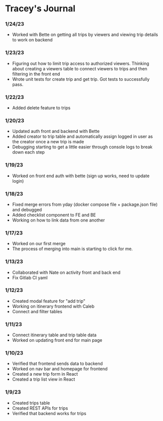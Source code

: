 # Tracey's Journal

### 1/24/23
- Worked with Bette on getting all trips by viewers and viewing trip details to work on backend

### 1/23/23
- Figuring out how to limit trip access to authorized viewers. Thinking about creating a viewers table to connect viewers to trips and then filtering in the front end
- Wrote unit tests for create trip and get trip. Got tests to successfully pass.

### 1/22/23
- Added delete feature to trips

### 1/20/23
- Updated auth front and backend with Bette
- Added creator to trip table and automatically assign logged in user as the creator once a new trip is made
- Debugging starting to get a little easier through console logs to break down each step

### 1/19/23
- Worked on front end auth with bette (sign up works, need to update login)

### 1/18/23
- Fixed merge errors from yday (docker compose file + package.json file) and debugged
- Added checklist component to FE and BE
- Working on how to link data from one another

### 1/17/23
- Worked on our first merge
- The process of merging into main is starting to click for me.

### 1/13/23
- Collaborated with Nate on activity front and back end
- Fix Gitlab CI yaml

### 1/12/23
- Created modal feature for "add trip"
- Working on itinerary frontend with Caleb
- Connect and filter tables

### 1/11/23
- Connect itinerary table and trip table data
- Worked on updating front end for main page

### 1/10/23
- Verified that frontend sends data to backend
- Worked on nav bar and homepage for frontend
- Created a new trip form in React
- Created a trip list view in React

### 1/9/23
- Created trips table
- Created REST APIs for trips
- Verified that backend works for trips
